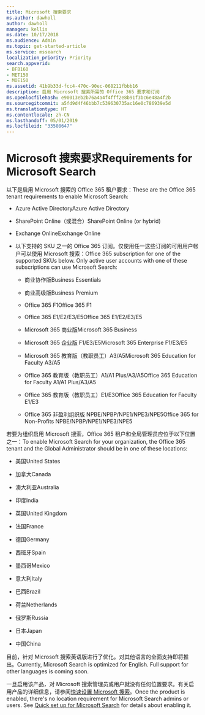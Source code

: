 ```yaml
---
title: Microsoft 搜索要求
ms.author: dawholl
author: dawholl
manager: kellis
ms.date: 10/17/2018
ms.audience: Admin
ms.topic: get-started-article
ms.service: mssearch
localization_priority: Priority
search.appverid:
- BFB160
- MET150
- MOE150
ms.assetid: 41b9b33d-fcc4-470c-90ec-068211fbbb16
description: 启用 Microsoft 搜索所需的 Office 365 要求和订阅
ms.openlocfilehash: e90013eb2b76a4a4f4fff2e8b91f3bc6e48a4f2b
ms.sourcegitcommit: a5fd9d4f46bbb7c539630735ac16e0c786939e5d
ms.translationtype: HT
ms.contentlocale: zh-CN
ms.lasthandoff: 05/01/2019
ms.locfileid: "33508647"
---
```

# <a name="requirements-for-microsoft-search"></a><span data-ttu-id="20d69-103">Microsoft 搜索要求</span><span class="sxs-lookup"><span data-stu-id="20d69-103">Requirements for Microsoft Search</span></span>

<span data-ttu-id="20d69-104">以下是启用 Microsoft 搜索的 Office 365 租户要求：</span><span class="sxs-lookup"><span data-stu-id="20d69-104">These are the Office 365 tenant requirements to enable Microsoft Search:</span></span> 
  
- <span data-ttu-id="20d69-105">Azure Active Directory</span><span class="sxs-lookup"><span data-stu-id="20d69-105">Azure Active Directory</span></span>
    
- <span data-ttu-id="20d69-106">SharePoint Online（或混合）</span><span class="sxs-lookup"><span data-stu-id="20d69-106">SharePoint Online (or hybrid)</span></span>
    
- <span data-ttu-id="20d69-107">Exchange Online</span><span class="sxs-lookup"><span data-stu-id="20d69-107">Exchange Online</span></span>
    
- <span data-ttu-id="20d69-p101">以下支持的 SKU 之一的 Office 365 订阅。仅使用任一这些订阅的可用用户帐户可以使用 Microsoft 搜索：</span><span class="sxs-lookup"><span data-stu-id="20d69-p101">Office 365 subscription for one of the supported SKUs below. Only active user accounts with one of these subscriptions can use Microsoft Search:</span></span>
    
  - <span data-ttu-id="20d69-110">商业协作版</span><span class="sxs-lookup"><span data-stu-id="20d69-110">Business Essentials</span></span>
    
  - <span data-ttu-id="20d69-111">商业高级版</span><span class="sxs-lookup"><span data-stu-id="20d69-111">Business Premium</span></span>
    
  - <span data-ttu-id="20d69-112">Office 365 F1</span><span class="sxs-lookup"><span data-stu-id="20d69-112">Office 365 F1</span></span>
    
  - <span data-ttu-id="20d69-113">Office 365 E1/E2/E3/E5</span><span class="sxs-lookup"><span data-stu-id="20d69-113">Office 365 E1/E2/E3/E5</span></span>
    
  - <span data-ttu-id="20d69-114">Microsoft 365 商业版</span><span class="sxs-lookup"><span data-stu-id="20d69-114">Microsoft 365 Business</span></span>
    
  - <span data-ttu-id="20d69-115">Microsoft 365 企业版 F1/E3/E5</span><span class="sxs-lookup"><span data-stu-id="20d69-115">Microsoft 365 Enterprise F1/E3/E5</span></span>
    
  - <span data-ttu-id="20d69-116">Microsoft 365 教育版（教职员工）A3/A5</span><span class="sxs-lookup"><span data-stu-id="20d69-116">Microsoft 365 Education for Faculty A3/A5</span></span>
    
  - <span data-ttu-id="20d69-117">Office 365 教育版（教职员工）A1/A1 Plus/A3/A5</span><span class="sxs-lookup"><span data-stu-id="20d69-117">Office 365 Education for Faculty A1/A1 Plus/A3/A5</span></span>
    
  - <span data-ttu-id="20d69-118">Office 365 教育版（教职员工）E1/E3</span><span class="sxs-lookup"><span data-stu-id="20d69-118">Office 365 Education for Faculty E1/E3</span></span>
    
  - <span data-ttu-id="20d69-119">Office 365 非盈利组织版 NPBE/NPBP/NPE1/NPE3/NPE5</span><span class="sxs-lookup"><span data-stu-id="20d69-119">Office 365 for Non-Profits NPBE/NPBP/NPE1/NPE3/NPE5</span></span>
    
<span data-ttu-id="20d69-120">若要为组织启用 Microsoft 搜索，Office 365 租户和全局管理员应位于以下位置之一：</span><span class="sxs-lookup"><span data-stu-id="20d69-120">To enable Microsoft Search for your organization, the Office 365 tenant and the Global Administrator should be in one of these locations:</span></span>
  
- <span data-ttu-id="20d69-121">美国</span><span class="sxs-lookup"><span data-stu-id="20d69-121">United States</span></span>
    
- <span data-ttu-id="20d69-122">加拿大</span><span class="sxs-lookup"><span data-stu-id="20d69-122">Canada</span></span>
    
- <span data-ttu-id="20d69-123">澳大利亚</span><span class="sxs-lookup"><span data-stu-id="20d69-123">Australia</span></span>
    
- <span data-ttu-id="20d69-124">印度</span><span class="sxs-lookup"><span data-stu-id="20d69-124">India</span></span>
    
- <span data-ttu-id="20d69-125">英国</span><span class="sxs-lookup"><span data-stu-id="20d69-125">United Kingdom</span></span>
    
- <span data-ttu-id="20d69-126">法国</span><span class="sxs-lookup"><span data-stu-id="20d69-126">France</span></span>
    
- <span data-ttu-id="20d69-127">德国</span><span class="sxs-lookup"><span data-stu-id="20d69-127">Germany</span></span>
  
- <span data-ttu-id="20d69-128">西班牙</span><span class="sxs-lookup"><span data-stu-id="20d69-128">Spain</span></span>
    
- <span data-ttu-id="20d69-129">墨西哥</span><span class="sxs-lookup"><span data-stu-id="20d69-129">Mexico</span></span>
    
- <span data-ttu-id="20d69-130">意大利</span><span class="sxs-lookup"><span data-stu-id="20d69-130">Italy</span></span>
    
- <span data-ttu-id="20d69-131">巴西</span><span class="sxs-lookup"><span data-stu-id="20d69-131">Brazil</span></span>
    
- <span data-ttu-id="20d69-132">荷兰</span><span class="sxs-lookup"><span data-stu-id="20d69-132">Netherlands</span></span>
    
- <span data-ttu-id="20d69-133">俄罗斯</span><span class="sxs-lookup"><span data-stu-id="20d69-133">Russia</span></span>
    
- <span data-ttu-id="20d69-134">日本</span><span class="sxs-lookup"><span data-stu-id="20d69-134">Japan</span></span>

- <span data-ttu-id="20d69-135">中国</span><span class="sxs-lookup"><span data-stu-id="20d69-135">China</span></span>
 
<span data-ttu-id="20d69-p102">目前，针对 Microsoft 搜索英语版进行了优化。对其他语言的全面支持即将推出。</span><span class="sxs-lookup"><span data-stu-id="20d69-p102">Currently, Microsoft Search is optimized for English. Full support for other languages is coming soon.</span></span>

<span data-ttu-id="20d69-p103">一旦启用该产品，对 Microsoft 搜索管理员或用户就没有任何位置要求。有关启用产品的详细信息，请参阅[快速设置 Microsoft 搜索](quick-set-up.md)。</span><span class="sxs-lookup"><span data-stu-id="20d69-p103">Once the product is enabled, there's no location requirement for Microsoft Search admins or users. See [Quick set up for Microsoft Search](quick-set-up.md) for details about enabling it.</span></span> 

  

